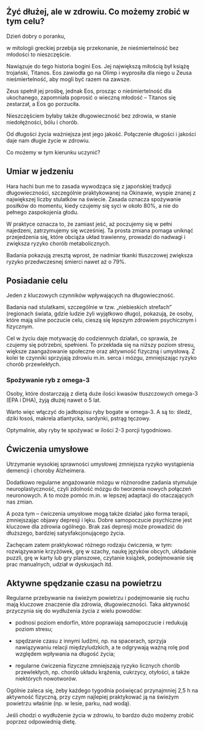 ## Żyć dłużej, ale w zdrowiu. Co możemy zrobić w tym celu?

Dzień dobry o poranku,

w mitologii greckiej przebija się przekonanie, że nieśmiertelność bez młodości to nieszczęście.

Nawiązuje do tego historia bogini Eos. Jej największą miłością był książę trojański, Titanos. Eos zawiodła go na Olimp i wyprosiła dla niego u Zeusa nieśmiertelność, aby mogli być razem na zawsze.

Zeus spełnił jej prośbę, jednak Eos, prosząc o nieśmiertelność dla ukochanego, zapomniała poprosić o wieczną młodość – Titanos się zestarzał, a Eos go porzuciła.

Nieszczęściem byłaby także długowieczność bez zdrowia, w stanie niedołężności, bólu i chorób.

Od długości życia ważniejsza jest jego jakość. Połączenie długości i jakości daje nam długie życie w zdrowiu.

Co możemy w tym kierunku uczynić?

## Umiar w jedzeniu

Hara hachi bun me to zasada wywodząca się z japońskiej tradycji długowieczności, szczególnie praktykowanej na Okinawie, wyspie znanej z największej liczby stulatków na świecie. Zasada oznacza spożywanie posiłków do momentu, kiedy czujemy się syci w około 80%, a nie do pełnego zaspokojenia głodu.

W praktyce oznacza to, że zamiast jeść, aż poczujemy się w pełni najedzeni, zatrzymujemy się wcześniej. Ta prosta zmiana pomaga uniknąć przejedzenia się, które obciąża układ trawienny, prowadzi do nadwagi i zwiększa ryzyko chorób metabolicznych.

Badania pokazują zresztą wprost, że nadmiar tkanki tłuszczowej zwiększa ryzyko przedwczesnej śmierci nawet aż o 79%.

## Posiadanie celu

Jeden z kluczowych czynników wpływających na długowieczność.

Badania nad stulatkami, szczególnie w tzw. „niebieskich strefach” (regionach świata, gdzie ludzie żyli wyjątkowo długo), pokazują, że osoby, które mają silne poczucie celu, cieszą się lepszym zdrowiem psychicznym i fizycznym.

Cel w życiu daje motywację do codziennych działań, co sprawia, że czujemy się potrzebni, spełnieni. To przekłada się na niższy poziom stresu, większe zaangażowanie społeczne oraz aktywność fizyczną i umysłową. Z kolei te czynniki sprzyjają zdrowiu m.in. serca i mózgu, zmniejszając ryzyko chorób przewlekłych.

### Spożywanie ryb z omega-3

Osoby, które dostarczają z dietą duże ilości kwasów tłuszczowych omega-3 (EPA i DHA), żyją dłużej nawet o 5 lat.

Warto więc włączyć do jadłospisu ryby bogate w omega-3. A są to: śledź, dziki łosoś, makrela atlantycka, sardynki, pstrąg tęczowy.

Optymalnie, aby ryby te spożywać w ilości 2-3 porcji tygodniowo.

## Ćwiczenia umysłowe

Utrzymanie wysokiej sprawności umysłowej zmniejsza ryzyko wystąpienia demencji i choroby Alzheimera.

Dodatkowo regularne angażowanie mózgu w różnorodne zadania stymuluje neuroplastyczność, czyli zdolność mózgu do tworzenia nowych połączeń neuronowych. A to może pomóc m.in. w lepszej adaptacji do otaczających nas zmian.

A poza tym – ćwiczenia umysłowe mogą także działać jako forma terapii, zmniejszając objawy depresji i lęku. Dobre samopoczucie psychiczne jest kluczowe dla zdrowia ogólnego. Brak zaś depresji może prowadzić do dłuższego, bardziej satysfakcjonującego życia.

Zachęcam zatem praktykować różnego rodzaju ćwiczenia, w tym: rozwiązywanie krzyżówek, grę w szachy, naukę języków obcych, układanie puzzli, grę w karty lub gry planszowe, czytanie książek, podejmowanie się prac manualnych, udział w dyskusjach itd.

## Aktywne spędzanie czasu na powietrzu

Regularne przebywanie na świeżym powietrzu i podejmowanie się ruchu mają kluczowe znaczenie dla zdrowia, długowieczności. Taka aktywność przyczynia się do wydłużenia życia z wielu powodów:

- podnosi poziom endorfin, które poprawiają samopoczucie i redukują poziom stresu;

- spędzanie czasu z innymi ludźmi, np. na spacerach, sprzyja nawiązywaniu relacji międzyludzkich, a te odgrywają ważną rolę pod względem wpływania na długość życia;

- regularne ćwiczenia fizyczne zmniejszają ryzyko licznych chorób przewlekłych, np. chorób układu krążenia, cukrzycy, otyłości, a także niektórych nowotworów.

Ogólnie zaleca się, żeby każdego tygodnia poświęcać przynajmniej 2,5 h na aktywność fizyczną, przy czym najlepiej praktykować ją na świeżym powietrzu właśnie (np. w lesie, parku, nad wodą).

Jeśli chodzi o wydłużenie życia w zdrowiu, to bardzo dużo możemy zrobić poprzez odpowiednią dietę.

